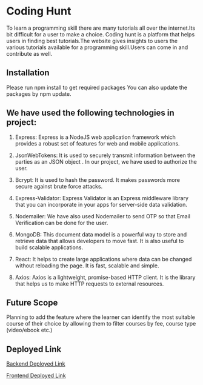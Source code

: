 # Coding Hunt

To learn a programming skill there are many tutorials all over the internet.Its bit difficult for a user to make a choice. Coding hunt is a platform that helps users in finding best tutorials.The website gives insights to users the various tutorials available for a programming skill.Users can come in and contribute as well.

## Installation

Please run npm install to get required packages
You can also update the packages by npm update.


## We have used the following technologies in project:

1. Express: Express is a NodeJS web application framework which provides a robust set of features for web and mobile applications.

2. JsonWebTokens: It is used to securely transmit information between the parties as an JSON object . In our project, we have used to authorize the user.

3. Bcrypt: It is used to hash the password. It makes passwords more secure against brute force attacks.

4. Express-Validator: Express Validator is an Express middleware library that you can incorporate in your apps for server-side data validation.

5. Nodemailer: We have also used Nodemailer to send OTP so that Email Verification can be done for the user.

6. MongoDB: This document data model is a powerful way to store and retrieve data that allows developers to move fast. It is also useful to build scalable applications. 

7. React: It helps to create large applications where data can be changed without reloading the page. It is fast, scalable and simple.

8. Axios: Axios is a lightweight, promise-based HTTP client. It is the library that helps us to make HTTP requests to external resources.

## Future Scope
Planning to add the feature where the learner can identify the most suitable course of their choice by allowing them to filter courses by fee, course type (video/ebook etc.)

## Deployed Link

[Backend Deployed Link](https://protected-journey-53561.herokuapp.com)

[Frontend Deployed Link](http://whispering-harbor-06154.herokuapp.com/)

